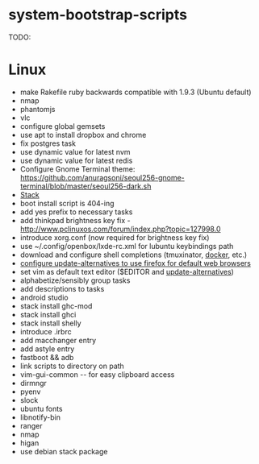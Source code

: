 # system-bootstrap-scripts

TODO:

Linux
=====
- make Rakefile ruby backwards compatible with 1.9.3 (Ubuntu default)
- nmap
- phantomjs
- vlc
- configure global gemsets
- use apt to install dropbox and chrome
- fix postgres task
- use dynamic value for latest nvm
- use dynamic value for latest redis
- Configure Gnome Terminal theme: https://github.com/anuragsoni/seoul256-gnome-terminal/blob/master/seoul256-dark.sh
- [Stack](https://hackage.haskell.org/package/stack)
- boot install script is 404-ing
- add yes prefix to necessary tasks
- add thinkpad brightness key fix - http://www.pclinuxos.com/forum/index.php?topic=127998.0
- introduce xorg.conf (now required for brightness key fix)
- use ~/.config/openbox/lxde-rc.xml for lubuntu keybindings path
- download and configure shell completions (tmuxinator, [docker](https://github.com/docker/docker/blob/master/contrib/completion/bash/docker), etc.)
- [configure update-alternatives to use firefox for default web browsers](http://forgottheaddress.blogspot.com/2012/04/set-firefox-as-default-browser-using.html)
- set vim as default text editor ($EDITOR and [update-alternatives](https://github.com/Valloric/YouCompleteMe/wiki/Building-Vim-from-source))
- alphabetize/sensibly group tasks
- add descriptions to tasks
- android studio
- stack install ghc-mod
- stack install ghci
- stack install shelly
- introduce .irbrc
- add macchanger entry
- add astyle entry
- fastboot && adb
- link scripts to directory on path
- vim-gui-common  -- for easy clipboard access
- dirmngr
- pyenv
- slock
- ubuntu fonts
- libnotify-bin
- ranger
- nmap
- higan
- use debian stack package
